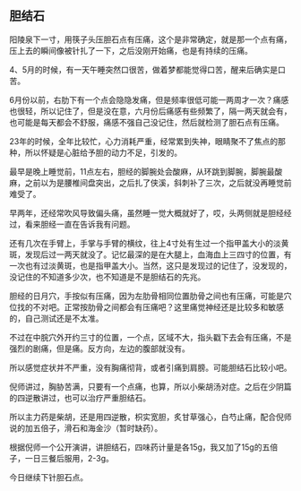 ## 胆结石

阳陵泉下一寸，用筷子头压胆石点有压痛，这个是非常确定，就是那一个点有痛，压上去的瞬间像被针扎了一下，之后没刚开始痛，也是有持续的压痛。

4、5月的时候，有一天午睡突然口很苦，做着梦都能觉得口苦，醒来后确实是口苦。

6月份以前，右肋下有一个点会隐隐发痛，但是频率很低可能一两周才一次？痛感也很轻，所以记住了，但是没在意，六月份后痛感有些频繁了，隔一两天就会有，也可能是每天都会不舒服，痛感不强自己没记住，然后就检测了胆石点有压痛。

23年的时候，全年比较忙，心力消耗严重，经常累到失神，眼睛聚不了焦点的那种，所以怀疑是心脏给予胆的动力不足，引发的。

最早是晚上睡觉前，11点左右，胆经的脚腕处会酸麻，从环跳到脚腕，脚腕最酸麻，之前以为是腰椎间盘突出，之后扎了侠溪，斜刺补了三次，之后就没再睡觉前难受了。

早两年，还经常吹风导致偏头痛，虽然睡一觉大概就好了，哎，头两侧就是胆经经过，看来胆经一直在告诉我有问题。

还有几次在手臂上，手掌与手臂的横纹，往上4寸处有生过一个指甲盖大小的淡黄斑，发现后过一两天就没了。记忆最深的是在大腿上，血海血上三四寸的位置，有一次也有过淡黄斑，也是指甲盖大小。当然，这只是发现过的记住了，没发现的，没记住的不知道多少次，也不知道是不是胆结石的先兆。

胆经的日月穴，手按似有压痛，因为左肋骨相同位置肋骨之间也有压痛，可能是穴位找的不对吧。正常按肋骨之间都会有压痛吧？这里痛觉神经还是比较多和敏感的，自己测试还是不太准。

不过在中脘穴外开约三寸的位置，一个点，区域不大，指头戳下去会有压痛，不是强烈的剧痛，但是痛。反方向，左边的腹部就没有。

所以感觉症状并不严重，没有胸痛彻背，或者引痛到肩膀。可能胆结石比较小吧。

倪师讲过，胸胁苦满，只要有一个点痛，也算，所以小柴胡汤对症。之后在少阴篇的四逆散讲过，也可以治疗严重胆结石。

所以主力药是柴胡，还是用四逆散，枳实宽胆，炙甘草强心，白芍止痛，配合倪师说的加五倍子，滑石和海金沙（暂时缺药）。

根据倪师一个公开演讲，讲胆结石，四味药计量是各15g，我又加了15g的五倍子，一日三餐后服用，2-3g。

今日继续下针胆石点。